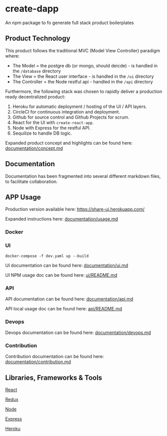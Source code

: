 # create-dapp

An npm package to fo generate full stack product boilerplates

## Product Technology

This product follows the traditional MVC (Model View Controller) paradigm where:
   - The Model = the postgre db (or mongo, should deicde) - is handled in the `/database` directory
   - The View = the React user interface - is handled in the `/ui` directory
   - The Controller = the Node restful api  - handled in the `/api` directory

Furthermore, the following stack was chosen to rapidly deliver a production ready decentralized product:

1) Heroku for automatic deployment / hosting of the UI / API layers.
2) CircleCI for continuous integration and deployment.
2) Github for source control and Github Projects for scrum.
2) React for the UI with `create-react-app`.
3) Node with Express for the restful API.
5) Sequilize to handle DB logic.

Expanded product concept and highlights can be found here: [documentation/concept.md](https://github.com/escobard/share/blob/master/documentation/concept.md)

## Documentation

Documentation has been fragmented into several different markdown files, to facilitate collaboration.

## APP Usage

Production version available here: https://share-ui.herokuapp.com/

Expanded instructions here: [documentation/usage.md](https://github.com/escobard/share/blob/master/documentation/usage.md)

### Docker


### UI

`docker-compose -f dev.yaml up --build`

UI documentation can be found here: [documentation/ui.md](https://github.com/escobard/share/blob/master/documentation/ui.md)

UI NPM usage doc can be found here: [ui/README.md](https://github.com/escobard/share/blob/master/ui/README.md)

### API 

API documentation can be found here: [documentation/api.md](https://github.com/escobard/share/blob/master/documentation/api.md)

API local usage doc can be found here: [api/README.md](https://github.com/escobard/share/blob/master/api/README.md)

### Devops

Devops documentation can be found here: [documentation/devops.md](https://github.com/escobard/share/blob/master/documentation/devops.md)

### Contribution

Contribution documentation can be found here: [documentation/contribution.md](https://github.com/escobard/share/blob/master/documentation/contribution.md)

## Libraries, Frameworks & Tools

[React](https://reactjs.org/)

[Redux](https://redux.js.org/)

[Node](https://nodejs.org/en/)

[Express](https://expressjs.com/)

[Heroku](https://www.heroku.com/)


